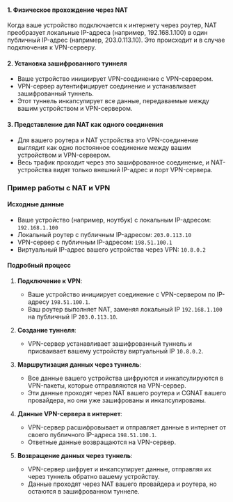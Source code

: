 
#### 1. Физическое прохождение через NAT

Когда ваше устройство подключается к интернету через роутер, NAT преобразует локальные IP-адреса (например, 192.168.1.100) в один публичный IP-адрес (например, 203.0.113.10). Это происходит и в случае подключения к VPN-серверу.

#### 2. Установка зашифрованного туннеля

- Ваше устройство инициирует VPN-соединение с VPN-сервером.
- VPN-сервер аутентифицирует соединение и устанавливает зашифрованный туннель.
- Этот туннель инкапсулирует все данные, передаваемые между вашим устройством и VPN-сервером.

#### 3. Представление для NAT как одного соединения

- Для вашего роутера и NAT устройства это VPN-соединение выглядит как одно постоянное соединение между вашим устройством и VPN-сервером.
- Весь трафик проходит через это зашифрованное соединение, и NAT-устройства видят только внешний IP-адрес и порт VPN-сервера.

### Пример работы с NAT и VPN

#### Исходные данные

- Ваше устройство (например, ноутбук) с локальным IP-адресом: `192.168.1.100`
- Локальный роутер с публичным IP-адресом: `203.0.113.10`
- VPN-сервер с публичным IP-адресом: `198.51.100.1`
- Виртуальный IP-адрес вашего устройства через VPN: `10.8.0.2`

#### Подробный процесс

1. **Подключение к VPN**:
    
    - Ваше устройство инициирует соединение с VPN-сервером по IP-адресу `198.51.100.1`.
    - Ваш роутер выполняет NAT, заменяя локальный IP `192.168.1.100` на публичный IP `203.0.113.10`.
2. **Создание туннеля**:
    
    - VPN-сервер устанавливает зашифрованный туннель и присваивает вашему устройству виртуальный IP `10.8.0.2`.
3. **Маршрутизация данных через туннель**:
    
    - Все данные вашего устройства шифруются и инкапсулируются в VPN-пакеты, которые отправляются на VPN-сервер.
    - Эти данные проходят через NAT вашего роутера и CGNAT вашего провайдера, но они уже зашифрованы и инкапсулированы.
4. **Данные VPN-сервера в интернет**:
    
    - VPN-сервер расшифровывает и отправляет данные в интернет от своего публичного IP-адреса `198.51.100.1`.
    - Ответные данные возвращаются на VPN-сервер.
5. **Возвращение данных через туннель**:
    
    - VPN-сервер шифрует и инкапсулирует данные, отправляя их через туннель обратно вашему устройству.
    - Данные проходят через NAT вашего провайдера и роутера, но остаются в зашифрованном туннеле.